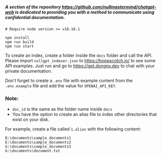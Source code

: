 ##### A section of the repository https://github.com/nullmastermind/chatgpt-web is dedicated to providing you with a method to communicate using confidential documentation.

```shell
# Require node version >= v18.16.1

npm install
npm run build
npm run start
```

To create an index, create a folder inside the `docs` folder and call the API. Please import `nullgpt_indexer.json` to https://hoppscotch.io/ to see some API examples. Just run and go to https://gpt.dongnv.dev to chat with your private documentation.

Don't forget to create a `.env` file with example content from the `.env.example` file and add the value for `OPENAI_API_KEY`.

### Note:

- `doc_id` is the same as the folder name inside `docs`
- You have the option to create an alias file to index other directories that exist on your disk.

For example, create a file called `1.alias` with the following content:

```
D:\documents\sample_documents1
E:\documents\sample_documents2
G:\documents\sample_documents3
G:\documents\document.txt
```